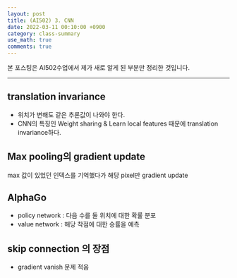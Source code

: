 ```yaml
---
layout: post
title: (AI502) 3. CNN
date: 2022-03-11 00:10:00 +0900
category: class-summary
use_math: true
comments: true
---
```


본 포스팅은 AI502수업에서 제가 새로 알게 된 부분만 정리한 것입니다.

---

## translation invariance

- 위치가 변해도 같은 추론값이 나와야 한다.
- CNN의 특징인 Weight sharing & Learn local features 때문에 translation invariance하다.

## Max pooling의 gradient update

max 값이 있었던 인덱스를 기억했다가 해당 pixel만 gradient update

## AlphaGo

- policy network : 다음 수를 둘 위치에 대한 확률 분포
- value network : 해당 착점에 대한 승률을 예측

## skip connection 의 장점

- gradient vanish 문제 적음